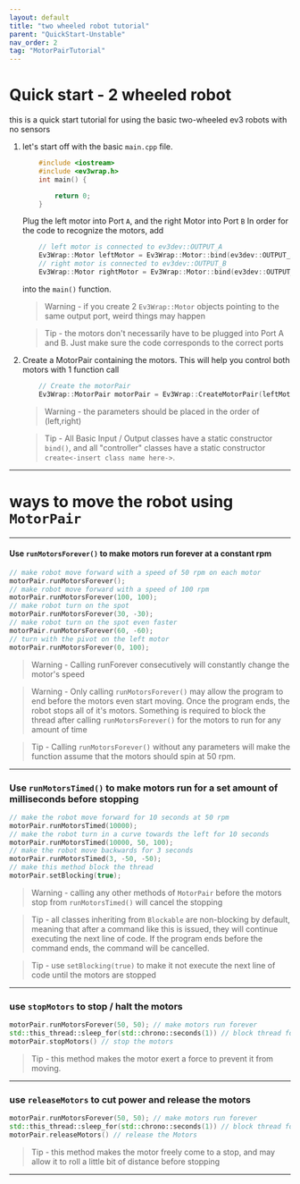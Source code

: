 ```yaml
---
layout: default
title: "two wheeled robot tutorial"
parent: "QuickStart-Unstable"
nav_order: 2
tag: "MotorPairTutorial"
---
```


# Quick start - 2 wheeled robot

this is a quick start tutorial for using the basic two-wheeled ev3 robots with no sensors
1.  let's start off with the basic `main.cpp` file.
    ```cpp
        #include <iostream>
        #include <ev3wrap.h>
        int main() {

            return 0;
        }
    ```
    Plug the left motor into Port `A`, and the right Motor into Port `B`
    In order for the code to recognize the motors, add
    ```cpp
        // left motor is connected to ev3dev::OUTPUT_A
        Ev3Wrap::Motor leftMotor = Ev3Wrap::Motor::bind(ev3dev::OUTPUT_A);
        // right motor is connected to ev3dev::OUTPUT_B
        Ev3Wrap::Motor rightMotor = Ev3Wrap::Motor::bind(ev3dev::OUTPUT_B);
    ```
    into the `main()` function. 
    >   Warning - if you create 2 `Ev3Wrap::Motor` objects pointing to the same output port, weird things may happen
    
    >   Tip - the motors don't necessarily have to be plugged into Port A and B. Just make sure the code corresponds to the correct ports
    
2.  Create a MotorPair containing the motors. This will help you control both motors with 1 function call
    ```cpp
        // Create the motorPair
        Ev3Wrap::MotorPair motorPair = Ev3Wrap::CreateMotorPair(leftMotor, rightMotor);
    ```
    >   Warning - the parameters should be placed in the order of (left,right)
    
    >   Tip - All Basic Input / Output classes have a static constructor `bind()`, and all "controller" classes have a static constructor `create<-insert class name here->`.

---

# ways to move the robot using `MotorPair`

---

#### Use `runMotorsForever()` to make motors run forever at a constant rpm
```cpp
// make robot move forward with a speed of 50 rpm on each motor
motorPair.runMotorsForever();
// make robot move forward with a speed of 100 rpm
motorPair.runMotorsForever(100, 100);
// make robot turn on the spot
motorPair.runMotorsForever(30, -30);
// make robot turn on the spot even faster
motorPair.runMotorsForever(60, -60);
// turn with the pivot on the left motor
motorPair.runMotorsForever(0, 100);
```
>   Warning - Calling runForever consecutively will constantly change the motor's speed

>   Warning - Only calling `runMotorsForever()` may allow the program to end before the motors even start moving. Once the program ends, the robot stops all of it's motors. Something is required to block the thread after calling `runMotorsForever()` for the motors to run for any amount of time

>   Tip - Calling `runMotorsForever()` without any parameters will make the function assume that the motors should spin at 50 rpm.

---

### Use `runMotorsTimed()` to make motors run for a set amount of milliseconds before stopping
```cpp
// make the robot move forward for 10 seconds at 50 rpm
motorPair.runMotorsTimed(10000);
// make the robot turn in a curve towards the left for 10 seconds
motorPair.runMotorsTimed(10000, 50, 100);
// make the robot move backwards for 3 seconds
motorPair.runMotorsTimed(3, -50, -50);
// make this method block the thread
motorPair.setBlocking(true);
```

>   Warning - calling any other methods of `MotorPair` before the motors stop from `runMotorsTimed()` will cancel the stopping

>   Tip - all classes inheriting from `Blockable` are non-blocking by default, meaning that after a command like this is issued, they will continue executing the next line of code. If the program ends before the command ends, the command will be cancelled.

>   Tip - use `setBlocking(true)` to make it not execute the next line of code until the motors are stopped

---

### use `stopMotors` to stop / halt the motors
```cpp
motorPair.runMotorsForever(50, 50); // make motors run forever
std::this_thread::sleep_for(std::chrono::seconds(1)) // block thread for 1 second
motorPair.stopMotors() // stop the motors
```

>   Tip - this method makes the motor exert a force to prevent it from moving.

---

### use `releaseMotors` to cut power and release the motors
```cpp
motorPair.runMotorsForever(50, 50); // make motors run forever
std::this_thread::sleep_for(std::chrono::seconds(1)) // block thread for 1 second
motorPair.releaseMotors() // release the Motors
```

>   Tip - this method makes the motor freely come to a stop, and may allow it to roll a little bit of distance before stopping

---

